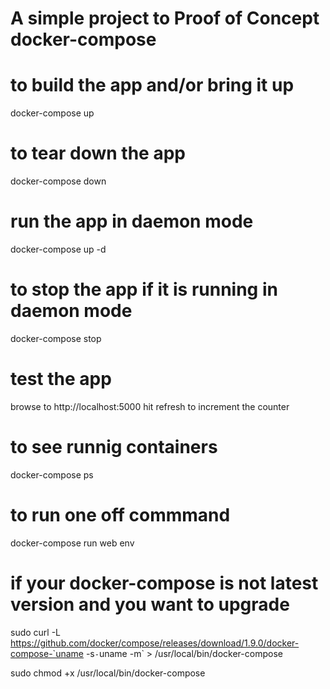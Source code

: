 # A simple project to Proof of Concept docker-compose

# to build the app and/or bring it up 
docker-compose up

# to tear down the app
docker-compose down

# run the app in daemon mode
docker-compose up -d

# to stop the app if it is running in daemon mode
docker-compose stop

# test the app
browse to http://localhost:5000
hit refresh to increment the counter

# to see runnig containers
docker-compose ps

# to run one off commmand
docker-compose run web env

# if your docker-compose is not latest version and you want to upgrade  
sudo curl -L https://github.com/docker/compose/releases/download/1.9.0/docker-compose-`uname -s`-`uname -m` > /usr/local/bin/docker-compose

sudo chmod +x /usr/local/bin/docker-compose

